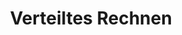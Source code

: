 ---
title: "Verteiltes Rechnen"
description: ""
image:

# Badge style
style:
    background: "#2a9d8f"
    color: "#fff"
---